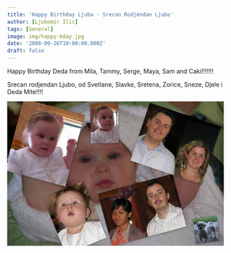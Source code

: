 ```yaml
---
title: 'Happy Birthday Ljuba - Srecan Rodjendan Ljubo'
author: [Ljubomir Ilic]
tags: [General]
image: img/happy-bday.jpg
date: '2008-09-26T10:00:00.000Z'
draft: false
---
```


Happy Birthday Deda from Mila, Tammy, Serge, Maya, Sam and Caki!!!!!!!                             

Srecan rodjendan Ljubo, od Svetlane, Slavke, Sretena, Zorice, Sneze, Djele i Deda Mite!!!!

![img](img/happy-bday-1.jpg)
